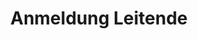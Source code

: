 ---
title: Anmeldung Leitende
description: Die anmeldung ist vorbei.
form: leitende
active: false
hidden: false
---